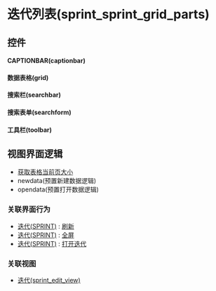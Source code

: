 # 迭代列表(sprint_sprint_grid_parts)  <!-- {docsify-ignore-all} -->



## 控件
#### CAPTIONBAR(captionbar)
#### 数据表格(grid)
#### 搜索栏(searchbar)
#### 搜索表单(searchform)
#### 工具栏(toolbar)

## 视图界面逻辑
  * [获取表格当前页大小](module/ProdMgmt/product/uilogic/get_table_size)
  * newdata(预置新建数据逻辑)
  * opendata(预置打开数据逻辑)


### 关联界面行为
  * [迭代(SPRINT)](module/ProjMgmt/sprint) : [刷新](module/ProjMgmt/sprint#界面行为)
  * [迭代(SPRINT)](module/ProjMgmt/sprint) : [全屏](module/ProjMgmt/sprint#界面行为)
  * [迭代(SPRINT)](module/ProjMgmt/sprint) : [打开迭代](module/ProjMgmt/sprint#界面行为)

### 关联视图
  * [迭代(sprint_edit_view)](app/view/sprint_edit_view)

<script>
 const { createApp } = Vue
  createApp({
    data() {
      return {

      }
    }
  }).use(ElementPlus).mount('#app')
</script>